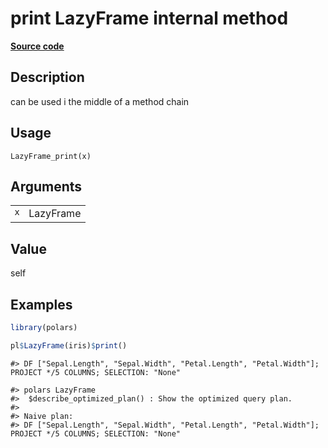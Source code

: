 

# print LazyFrame internal method

[**Source code**](https://github.com/pola-rs/r-polars/tree/741f9cd2614b3302a4d033bcae447425e1b91191/R/after-wrappers.R#L20)

## Description

can be used i the middle of a method chain

## Usage

<pre><code class='language-R'>LazyFrame_print(x)
</code></pre>

## Arguments

<table>
<tr>
<td style="white-space: nowrap; font-family: monospace; vertical-align: top">
<code id="LazyFrame_print_:_x">x</code>
</td>
<td>
LazyFrame
</td>
</tr>
</table>

## Value

self

## Examples

``` r
library(polars)

pl$LazyFrame(iris)$print()
```

    #> DF ["Sepal.Length", "Sepal.Width", "Petal.Length", "Petal.Width"]; PROJECT */5 COLUMNS; SELECTION: "None"

    #> polars LazyFrame
    #>  $describe_optimized_plan() : Show the optimized query plan.
    #> 
    #> Naive plan:
    #> DF ["Sepal.Length", "Sepal.Width", "Petal.Length", "Petal.Width"]; PROJECT */5 COLUMNS; SELECTION: "None"
